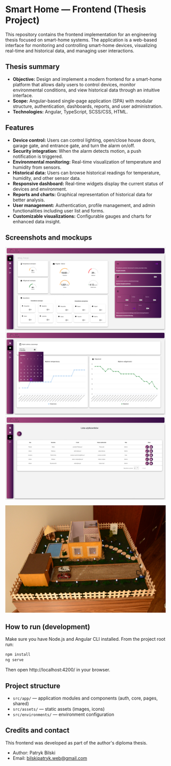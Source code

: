 # Smart Home — Frontend (Thesis Project)

This repository contains the frontend implementation for an engineering thesis focused on smart-home systems. The application is a web-based interface for monitoring and controlling smart-home devices, visualizing real-time and historical data, and managing user interactions.

## Thesis summary

- **Objective:** Design and implement a modern frontend for a smart-home platform that allows daily users to control devices, monitor environmental conditions, and view historical data through an intuitive interface.
- **Scope:** Angular-based single-page application (SPA) with modular structure, authentication, dashboards, reports, and user administration.
- **Technologies:** Angular, TypeScript, SCSS/CSS, HTML.

## Features

- **Device control:** Users can control lighting, open/close house doors, garage gate, and entrance gate, and turn the alarm on/off.
- **Security integration:** When the alarm detects motion, a push notification is triggered.
- **Environmental monitoring:** Real-time visualization of temperature and humidity from sensors.
- **Historical data:** Users can browse historical readings for temperature, humidity, and other sensor data.
- **Responsive dashboard:** Real-time widgets display the current status of devices and environment.
- **Reports and charts:** Graphical representation of historical data for better analysis.
- **User management:** Authentication, profile management, and admin functionalities including user list and forms.
- **Customizable visualizations:** Configurable gauges and charts for enhanced data insight.

## Screenshots and mockups

![Dashboard screenshot 1](docs/images/app/1.png)
![Dashboard screenshot 2](docs/images/app/2.png)
![Dashboard screenshot 3](docs/images/app/3.png)

![Model screenshot](docs/images/model/1.jpg)

## How to run (development)

Make sure you have Node.js and Angular CLI installed. From the project root run:

```powershell
npm install
ng serve
```

Then open http://localhost:4200/ in your browser.

## Project structure

- `src/app/` — application modules and components (auth, core, pages, shared)
- `src/assets/` — static assets (images, icons)
- `src/environments/` — environment configuration


## Credits and contact

This frontend was developed as part of the author's diploma thesis. 

- Author: Patryk Bilski
- Email: bilskipatryk.web@gmail.com
